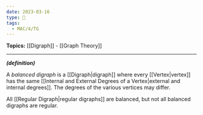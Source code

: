 ```yaml
---
date: 2023-03-16
type: 🧠
tags:
  - MAC/4/TG
---
```


**Topics:** [[Digraph]] - [[Graph Theory]]

---

_**(definition)**_

A _balanced digraph_ is a [[Digraph|digraph]] where every [[Vertex|vertex]] has the same [[Internal and External Degrees of a Vertex|external and internal degrees]]. The degrees of the various vertices may differ.

All [[Regular Digraph|regular digraphs]] are balanced, but not all balanced digraphs are regular.
